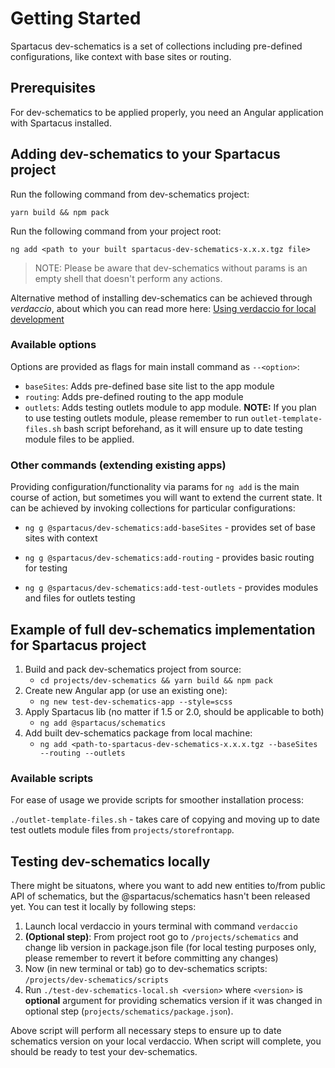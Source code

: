 # Getting Started

Spartacus dev-schematics is a set of collections including pre-defined configurations, like context with base sites or routing.

## Prerequisites

For dev-schematics to be applied properly, you need an Angular application with Spartacus installed.

## Adding dev-schematics to your Spartacus project

Run the following command from dev-schematics project:

`yarn build && npm pack`

Run the following command from your project root:

`ng add <path to your built spartacus-dev-schematics-x.x.x.tgz file>`

> NOTE: Please be aware that dev-schematics without params is an empty shell that doesn't perform any actions.

Alternative method of installing dev-schematics can be achieved through *verdaccio*, about which you can read more here: [Using verdaccio for local development](https://github.com/SAP/spartacus/tree/develop/projects/schematics#verdaccio-setup)

### Available options

Options are provided as flags for main install command as `--<option>`:

- `baseSites`: Adds pre-defined base site list to the app module
- `routing`: Adds pre-defined routing to the app module
- `outlets`: Adds testing outlets module to app module. **NOTE:** If you plan to use testing outlets module, please remember to run `outlet-template-files.sh` bash script beforehand, as it will ensure up to date testing module files to be applied. 

### Other commands (extending existing apps)

Providing configuration/functionality via params for `ng add` is the main course of action, but sometimes you will want to extend the current state. It can be achieved by invoking collections for particular configurations:

- `ng g @spartacus/dev-schematics:add-baseSites` - provides set of base sites with context 

- `ng g @spartacus/dev-schematics:add-routing` - provides basic routing for testing 

- `ng g @spartacus/dev-schematics:add-test-outlets` - provides modules and files for outlets testing


## Example of full dev-schematics implementation for Spartacus project

1. Build and pack dev-schematics project from source:
    - `cd projects/dev-schematics && yarn build && npm pack`
2. Create new Angular app (or use an existing one):
    - `ng new test-dev-schematics-app --style=scss`
3. Apply Spartacus lib (no matter if 1.5 or 2.0, should be applicable to both)
    - `ng add @spartacus/schematics`
4. Add built dev-schematics package from local machine:
    - `ng add <path-to-spartacus-dev-schematics-x.x.x.tgz --baseSites --routing --outlets`


### Available scripts

For ease of usage we provide scripts for smoother installation process:

`./outlet-template-files.sh` - takes care of copying and moving up to date test outlets module files from `projects/storefrontapp`.

## Testing dev-schematics locally

There might be situatons, where you want to add new entities to/from public API of schematics, but the @spartacus/schematics hasn't been released yet. You can test it locally by following steps:

1. Launch local verdaccio in yours terminal with command `verdaccio` 
2. **(Optional step)**: From project root go to `/projects/schematics` and change lib version in package.json file (for local testing purposes only, please remember to revert it before committing any changes)
3. Now (in new terminal or tab) go to dev-schematics scripts: `/projects/dev-schematics/scripts`
4. Run `./test-dev-schematics-local.sh <version>` where `<version>` is **optional** argument for providing schematics version if it was changed in optional step (`projects/schematics/package.json`).

Above script will perform all necessary steps to ensure up to date schematics version on your local verdaccio. When script will complete, you should be ready to test your dev-schematics.


